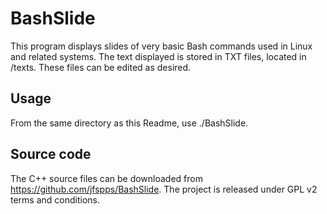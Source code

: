 # BashSlide

This program displays slides of very basic Bash commands used in Linux and related systems. The text displayed is stored in TXT files, located in /texts. These files can be edited as desired.

## Usage

From the same directory as this Readme, use ./BashSlide.

## Source code

The C++ source files can be downloaded from https://github.com/jfspps/BashSlide. The project is released under GPL v2 terms and conditions.
